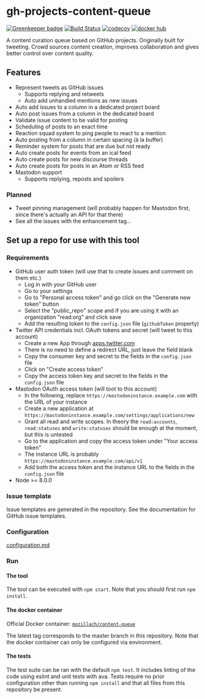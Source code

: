 # gh-projects-content-queue

[![Greenkeeper badge](https://badges.greenkeeper.io/mozillach/gh-projects-content-queue.svg)](https://greenkeeper.io/)
[![Build Status](https://travis-ci.org/mozillach/gh-projects-content-queue.svg?branch=master)](https://travis-ci.org/mozillach/gh-projects-content-queue) [![codecov](https://codecov.io/gh/mozillach/gh-projects-content-queue/branch/master/graph/badge.svg)](https://codecov.io/gh/mozillach/gh-projects-content-queue) [![docker hub](https://img.shields.io/docker/build/mozillach/content-queue.svg)](https://hub.docker.com/r/mozillach/content-queue/builds)

A content curation queue based on GitHub projects. Originally built for tweeting. Crowd sources content
creation, improves collaboration and gives better control over content quality.

## Features

- Represent tweets as GitHub issues
    - Supports replying and retweets
    - Auto add unhandled mentions as new issues
- Auto add issues to a column in a dedicated project board
- Auto post issues from a column in the dedicated board
- Validate issue content to be valid for posting
- Scheduling of posts to an exact time
- Reaction squad system to ping people to react to a mention
- Auto posting from a column in certain spacing (à la buffer)
- Reminder system for posts that are due but not ready
- Auto create posts for events from an ical feed
- Auto create posts for new discourse threads
- Auto create posts for posts in an Atom or RSS feed
- Mastodon support
    - Supports replying, reposts and spoilers

### Planned

- Tweet pinning management (will probably happen for Mastodon first, since there's actually an API for that there)
- See all the issues with the enhancement tag...

## Set up a repo for use with this tool

### Requirements

- GitHub user auth token (will use that to create issues and comment on them etc.)
    - Log in with your GitHub user
    - Go to your settings
    - Go to "Personal access token" and go click on the "Generate new token" button
    - Select the "public_repo" scope and if you are using it with an organization "read:org" and click save
    - Add the resulting token to the `config.json` file (`githubToken` property)
- Twitter API credentials incl. OAuth tokens and secret (will tweet to this account)
    - Create a new App through [apps.twitter.com](https://apps.twitter.com/)
    - There is no need to define a redirect URL, just leave the field blank
    - Copy the consumer key and secret to the fields in the `config.json` file
    - Click on "Create access token"
    - Copy the access token key and secret to the fields in the `config.json` file
- Mastodon OAuth access token (will toot to this account)
    - In the following, replace `https://mastodoninstance.example.com` with the URL of your instance
    - Create a new application at `https://mastodoninstance.example.com/settings/applications/new`
    - Grant all read and write scopes. In theory the `read:accounts`, `read:statuses` and `write:statuses` should be enough at the moment, but this is untested
    - Go to the application and copy the access token under "Your access token"
    - The instance URL is probably `https://mastodoninstance.example.com/api/v1`
    - Add both the access token and the instance URL to the fields in the `config.json` file
- Node >= 8.0.0

### Issue template
Issue templates are generated in the repository. See the documentation for GitHub issue templates.

### Configuration
[configuration.md](docs/configuration.md)

### Run
#### The tool
The tool can be executed with `npm start`. Note that you should first run `npm install`.

#### The docker container
Official Docker container: [`mozillach/content-queue`](https://hub.docker.com/r/mozillach/content-queue)

The latest tag corresponds to the master branch in this repository. Note that the docker container can only be configured via environment.

#### The tests
The test suite can be ran with the default `npm test`. It includes linting of the code using eslint and unit tests with ava. Tests require no prior configuration other than running `npm install` and that all files from this repository be present.
